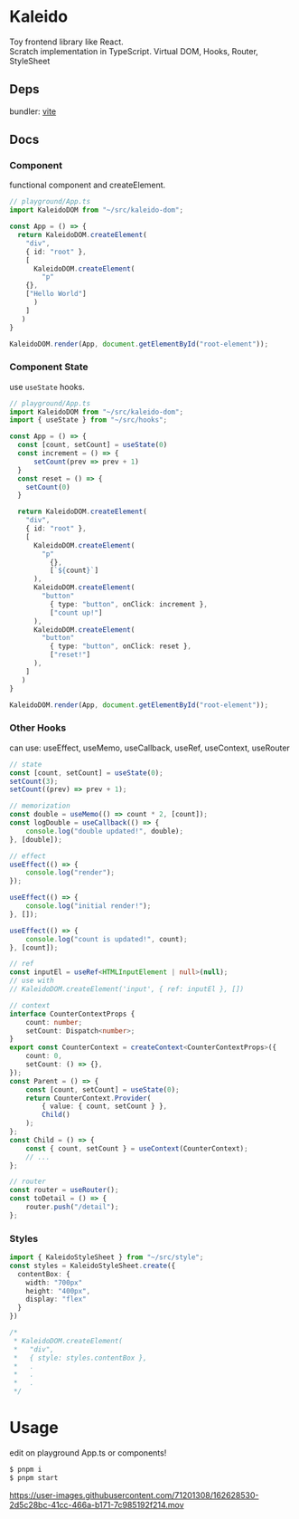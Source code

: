 # Kaleido

Toy frontend library like React.  
Scratch implementation in TypeScript. Virtual DOM, Hooks, Router, StyleSheet

## Deps

bundler: [vite](https://vitejs.dev/config/shared-options.html#cachedir)

## Docs

### Component

functional component and createElement.

```ts
// playground/App.ts
import KaleidoDOM from "~/src/kaleido-dom";

const App = () => {
  return KaleidoDOM.createElement(
    "div",
    { id: "root" },
    [
      KaleidoDOM.createElement(
        "p"
	{},
	["Hello World"]
      )
    ]
   )
}

KaleidoDOM.render(App, document.getElementById("root-element"));
```

### Component State

use `useState` hooks.

```ts
// playground/App.ts
import KaleidoDOM from "~/src/kaleido-dom";
import { useState } from "~/src/hooks";

const App = () => {
  const [count, setCount] = useState(0)
  const increment = () => {
      setCount(prev => prev + 1)
  }
  const reset = () => {
    setCount(0)
  }

  return KaleidoDOM.createElement(
    "div",
    { id: "root" },
    [
      KaleidoDOM.createElement(
        "p"
	      {},
	      [`${count}`]
      ),
      KaleidoDOM.createElement(
        "button"
	      { type: "button", onClick: increment },
	      ["count up!"]
      ),
      KaleidoDOM.createElement(
        "button"
	      { type: "button", onClick: reset },
	      ["reset!"]
      ),
    ]
   )
}

KaleidoDOM.render(App, document.getElementById("root-element"));
```

### Other Hooks

can use: useEffect, useMemo, useCallback, useRef, useContext, useRouter

```ts
// state
const [count, setCount] = useState(0);
setCount(3);
setCount((prev) => prev + 1);
```

```ts
// memorization
const double = useMemo(() => count * 2, [count]);
const logDouble = useCallback(() => {
	console.log("double updated!", double);
}, [double]);
```

```ts
// effect
useEffect(() => {
	console.log("render");
});

useEffect(() => {
	console.log("initial render!");
}, []);

useEffect(() => {
	console.log("count is updated!", count);
}, [count]);
```

```ts
// ref
const inputEl = useRef<HTMLInputElement | null>(null);
// use with
// KaleidoDOM.createElement('input', { ref: inputEl }, [])
```

```ts
// context
interface CounterContextProps {
	count: number;
	setCount: Dispatch<number>;
}
export const CounterContext = createContext<CounterContextProps>({
	count: 0,
	setCount: () => {},
});
const Parent = () => {
	const [count, setCount] = useState(0);
	return CounterContext.Provider(
		{ value: { count, setCount } },
		Child()
	);
};
const Child = () => {
	const { count, setCount } = useContext(CounterContext);
	// ...
};
```

```ts
// router
const router = useRouter();
const toDetail = () => {
	router.push("/detail");
};
```

### Styles

```ts
import { KaleidoStyleSheet } from "~/src/style";
const styles = KaleidoStyleSheet.create({
  contentBox: {
    width: "700px"
    height: "400px",
    display: "flex"
  }
})

/*
 * KaleidoDOM.createElement(
 *   "div",
 *   { style: styles.contentBox },
 *   .
 *   .
 *   .
 */
```

# Usage

edit on playground App.ts or components!

```sh
$ pnpm i
$ pnpm start
```

https://user-images.githubusercontent.com/71201308/162628530-2d5c28bc-41cc-466a-b171-7c985192f214.mov
